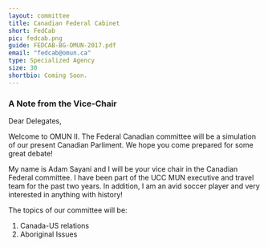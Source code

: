 ```yaml
---
layout: committee
title: Canadian Federal Cabinet
short: FedCab
pic: fedcab.png
guide: FEDCAB-BG-OMUN-2017.pdf
email: "fedcab@omun.ca"
type: Specialized Agency
size: 30
shortbio: Coming Soon.
---
```


### A Note from the Vice-Chair

Dear Delegates,

Welcome to OMUN II. The Federal Canadian committee will be a simulation of our present Canadian Parliment. We hope you come prepared for some great debate!

My name is Adam Sayani and I will be your vice chair in the Canadian Federal committee. I have been part of the UCC MUN executive and travel team for the past two years. In addition, I am an avid soccer player and very interested in anything with history!

The topics of our committee will be:
1. Canada-US relations
2. Aboriginal Issues
